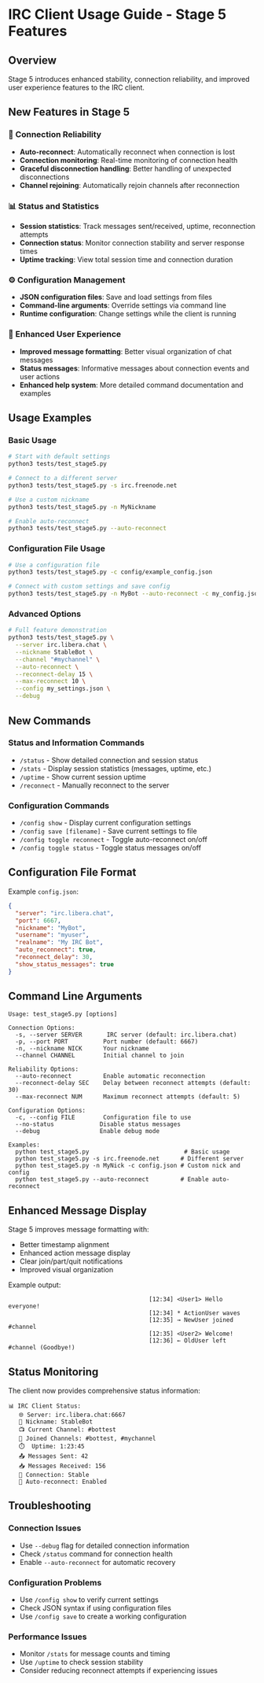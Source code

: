 # IRC Client Usage Guide - Stage 5 Features

## Overview
Stage 5 introduces enhanced stability, connection reliability, and improved user experience features to the IRC client.

## New Features in Stage 5

### 🔄 Connection Reliability
- **Auto-reconnect**: Automatically reconnect when connection is lost
- **Connection monitoring**: Real-time monitoring of connection health
- **Graceful disconnection handling**: Better handling of unexpected disconnections
- **Channel rejoining**: Automatically rejoin channels after reconnection

### 📊 Status and Statistics
- **Session statistics**: Track messages sent/received, uptime, reconnection attempts
- **Connection status**: Monitor connection stability and server response times
- **Uptime tracking**: View total session time and connection duration

### ⚙️ Configuration Management
- **JSON configuration files**: Save and load settings from files
- **Command-line arguments**: Override settings via command line
- **Runtime configuration**: Change settings while the client is running

### 🎨 Enhanced User Experience
- **Improved message formatting**: Better visual organization of chat messages
- **Status messages**: Informative messages about connection events and user actions
- **Enhanced help system**: More detailed command documentation and examples

## Usage Examples

### Basic Usage
```bash
# Start with default settings
python3 tests/test_stage5.py

# Connect to a different server
python3 tests/test_stage5.py -s irc.freenode.net

# Use a custom nickname
python3 tests/test_stage5.py -n MyNickname

# Enable auto-reconnect
python3 tests/test_stage5.py --auto-reconnect
```

### Configuration File Usage
```bash
# Use a configuration file
python3 tests/test_stage5.py -c config/example_config.json

# Connect with custom settings and save config
python3 tests/test_stage5.py -n MyBot --auto-reconnect -c my_config.json
```

### Advanced Options
```bash
# Full feature demonstration
python3 tests/test_stage5.py \
  --server irc.libera.chat \
  --nickname StableBot \
  --channel "#mychannel" \
  --auto-reconnect \
  --reconnect-delay 15 \
  --max-reconnect 10 \
  --config my_settings.json \
  --debug
```

## New Commands

### Status and Information Commands
- `/status` - Show detailed connection and session status
- `/stats` - Display session statistics (messages, uptime, etc.)
- `/uptime` - Show current session uptime
- `/reconnect` - Manually reconnect to the server

### Configuration Commands
- `/config show` - Display current configuration settings
- `/config save [filename]` - Save current settings to file
- `/config toggle reconnect` - Toggle auto-reconnect on/off
- `/config toggle status` - Toggle status messages on/off

## Configuration File Format

Example `config.json`:
```json
{
  "server": "irc.libera.chat",
  "port": 6667,
  "nickname": "MyBot",
  "username": "myuser",
  "realname": "My IRC Bot",
  "auto_reconnect": true,
  "reconnect_delay": 30,
  "show_status_messages": true
}
```

## Command Line Arguments

```
Usage: test_stage5.py [options]

Connection Options:
  -s, --server SERVER       IRC server (default: irc.libera.chat)
  -p, --port PORT          Port number (default: 6667)
  -n, --nickname NICK      Your nickname
  --channel CHANNEL        Initial channel to join

Reliability Options:
  --auto-reconnect         Enable automatic reconnection
  --reconnect-delay SEC    Delay between reconnect attempts (default: 30)
  --max-reconnect NUM      Maximum reconnect attempts (default: 5)

Configuration Options:
  -c, --config FILE        Configuration file to use
  --no-status             Disable status messages
  --debug                 Enable debug mode

Examples:
  python test_stage5.py                           # Basic usage
  python test_stage5.py -s irc.freenode.net      # Different server
  python test_stage5.py -n MyNick -c config.json # Custom nick and config
  python test_stage5.py --auto-reconnect         # Enable auto-reconnect
```

## Enhanced Message Display

Stage 5 improves message formatting with:
- Better timestamp alignment
- Enhanced action message display
- Clear join/part/quit notifications
- Improved visual organization

Example output:
```
                                        [12:34] <User1> Hello everyone!
                                        [12:34] * ActionUser waves
                                        [12:35] → NewUser joined #channel
                                        [12:35] <User2> Welcome!
                                        [12:36] ← OldUser left #channel (Goodbye!)
```

## Status Monitoring

The client now provides comprehensive status information:

```
📊 IRC Client Status:
   🌐 Server: irc.libera.chat:6667
   👤 Nickname: StableBot
   📺 Current Channel: #bottest
   📱 Joined Channels: #bottest, #mychannel
   ⏱️  Uptime: 1:23:45
   📤 Messages Sent: 42
   📥 Messages Received: 156
   🔗 Connection: Stable
   🔄 Auto-reconnect: Enabled
```

## Troubleshooting

### Connection Issues
- Use `--debug` flag for detailed connection information
- Check `/status` command for connection health
- Enable `--auto-reconnect` for automatic recovery

### Configuration Problems
- Use `/config show` to verify current settings
- Check JSON syntax if using configuration files
- Use `/config save` to create a working configuration

### Performance Issues
- Monitor `/stats` for message counts and timing
- Use `/uptime` to check session stability
- Consider reducing reconnect attempts if experiencing issues
